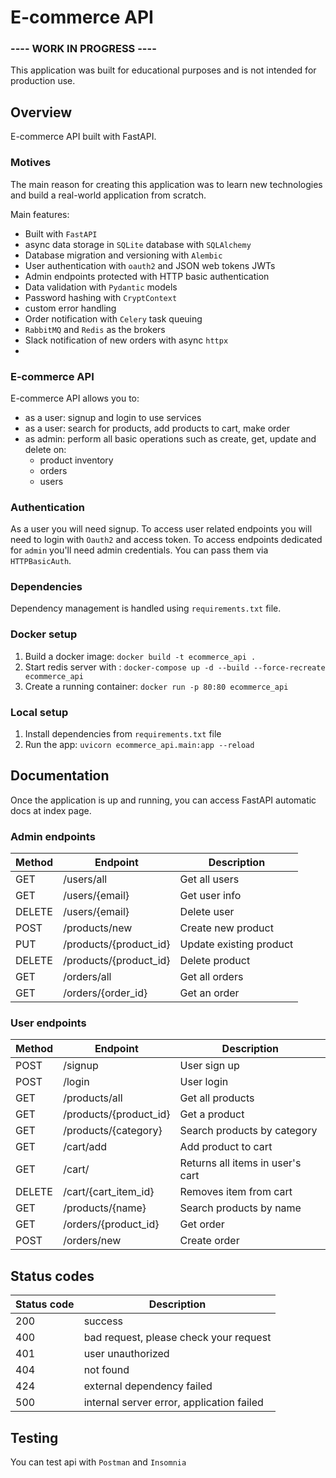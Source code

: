 # E-commerce API

### ---- WORK IN PROGRESS ----

This application was built for educational purposes and is not intended for production use.

## Overview
E-commerce API built with FastAPI.

### Motives
The main reason for creating this application was to learn new technologies 
and build a real-world application from scratch.

Main features:
- Built with `FastAPI`
- async data storage in `SQLite` database with `SQLAlchemy`
- Database migration and versioning with `Alembic`
- User authentication with `oauth2` and JSON web tokens JWTs
- Admin endpoints protected with HTTP basic authentication
- Data validation with `Pydantic` models
- Password hashing with `CryptContext`
- custom error handling
- Order notification with `Celery` task queuing 
- `RabbitMQ` and `Redis` as the brokers
- Slack notification of new orders with async `httpx`
- 

### E-commerce API
E-commerce API allows you to:

- as a user: signup and login to use services
- as a user: search for products, add products to cart, make order
- as admin: perform all basic operations such as create, get, update and delete on:
  - product inventory
  - orders
  - users

### Authentication
As a user you will need signup. To access user related endpoints you will need to login with `Oauth2` and access token.
To access endpoints dedicated for `admin` you'll need admin credentials. You can pass them via `HTTPBasicAuth`.

### Dependencies
Dependency management is handled using `requirements.txt` file. 

### Docker setup

1. Build a docker image: `docker build -t ecommerce_api .`
2. Start redis server with : `docker-compose up -d --build --force-recreate ecommerce_api`
3. Create a running container: `docker run -p 80:80 ecommerce_api`

### Local setup

1. Install dependencies from `requirements.txt` file
2. Run the app: `uvicorn ecommerce_api.main:app --reload`

## Documentation
Once the application is up and running, you can access FastAPI automatic docs 
at index page.

### Admin endpoints

| Method | Endpoint               | Description             |
|--------|------------------------|-------------------------|
| GET    | /users/all             | Get all users           |
| GET    | /users/{email}         | Get user info           |
| DELETE | /users/{email}         | Delete user             |
| POST   | /products/new          | Create new product      |
| PUT    | /products/{product_id} | Update existing product |
| DELETE | /products/{product_id} | Delete product          |
| GET    | /orders/all            | Get all orders          |
| GET    | /orders/{order_id}     | Get an order            |

### User endpoints

| Method | Endpoint               | Description                       |
|--------|------------------------|-----------------------------------|
| POST   | /signup                | User sign up                      |
| POST   | /login                 | User login                        |
| GET    | /products/all          | Get all products                  |
| GET    | /products/{product_id} | Get a product                     |
| GET    | /products/{category}   | Search products by category       |
| GET    | /cart/add              | Add product to cart               |
| GET    | /cart/                 | Returns all items in user's  cart |
| DELETE | /cart/{cart_item_id}   | Removes item from cart            |
| GET    | /products/{name}       | Search products by name           |
| GET    | /orders/{product_id}   | Get order                         |
| POST   | /orders/new            | Create order                      |


## Status codes

| Status code | Description                               |
|-------------|-------------------------------------------|
| 200         | success                                   |
| 400         | bad request, please check your request    |
| 401         | user unauthorized                         |
| 404         | not found                                 |
| 424         | external dependency failed                |
| 500         | internal server error, application failed |

## Testing
You can test api with `Postman` and `Insomnia`
